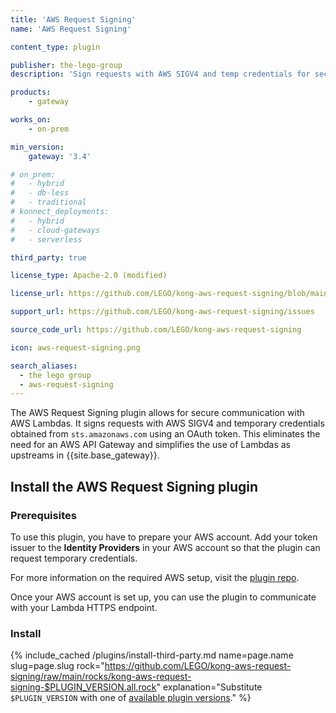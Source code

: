 ```yaml
---
title: 'AWS Request Signing'
name: 'AWS Request Signing'

content_type: plugin

publisher: the-lego-group
description: 'Sign requests with AWS SIGV4 and temp credentials for secure use of AWS Lambdas in Kong'

products:
    - gateway

works_on:
    - on-prem

min_version:
    gateway: '3.4'

# on_prem:
#   - hybrid
#   - db-less
#   - traditional
# konnect_deployments:
#   - hybrid
#   - cloud-gateways
#   - serverless

third_party: true

license_type: Apache-2.0 (modified)

license_url: https://github.com/LEGO/kong-aws-request-signing/blob/main/LICENSE

support_url: https://github.com/LEGO/kong-aws-request-signing/issues

source_code_url: https://github.com/LEGO/kong-aws-request-signing

icon: aws-request-signing.png

search_aliases:
  - the lego group
  - aws-request-signing
---
```


The AWS Request Signing plugin allows for secure communication with AWS Lambdas. 
It signs requests with AWS SIGV4 and temporary credentials obtained from `sts.amazonaws.com` using an OAuth token.
This eliminates the need for an AWS API Gateway and simplifies the use of Lambdas as upstreams in {{site.base_gateway}}. 

## Install the AWS Request Signing plugin

### Prerequisites

To use this plugin, you have to prepare your AWS account.
Add your token issuer to the **Identity Providers** in your AWS account so that the plugin can request temporary credentials. 

For more information on the required AWS setup, visit the [plugin repo](https://github.com/LEGO/kong-aws-request-signing#aws-setup-required).

Once your AWS account is set up, you can use the plugin to communicate with your Lambda HTTPS endpoint.

### Install

{% include_cached /plugins/install-third-party.md name=page.name slug=page.slug rock="https://github.com/LEGO/kong-aws-request-signing/raw/main/rocks/kong-aws-request-signing-$PLUGIN_VERSION.all.rock" explanation="Substitute `$PLUGIN_VERSION` with one of [available plugin versions](https://github.com/LEGO/kong-aws-request-signing/tree/main/rocks)." %}
